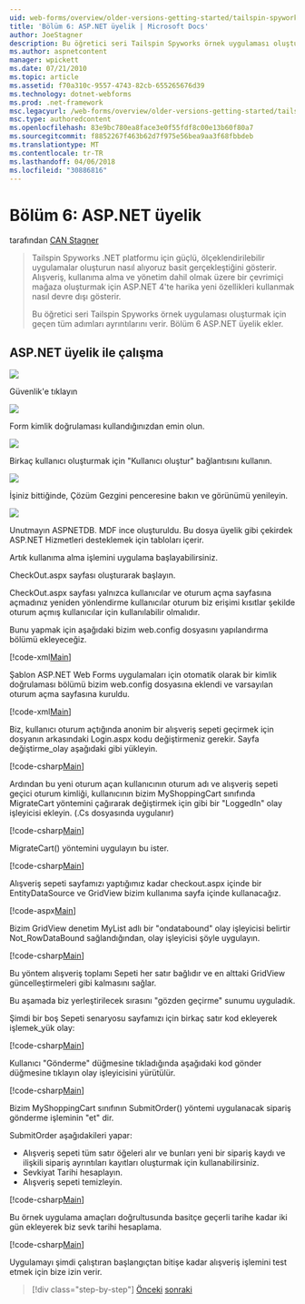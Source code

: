 ```yaml
---
uid: web-forms/overview/older-versions-getting-started/tailspin-spyworks/tailspin-spyworks-part-6
title: 'Bölüm 6: ASP.NET üyelik | Microsoft Docs'
author: JoeStagner
description: Bu öğretici seri Tailspin Spyworks örnek uygulaması oluşturmak için geçen tüm adımları ayrıntılarını verir. Bölüm 6 ASP.NET üyelik ekler.
ms.author: aspnetcontent
manager: wpickett
ms.date: 07/21/2010
ms.topic: article
ms.assetid: f70a310c-9557-4743-82cb-655265676d39
ms.technology: dotnet-webforms
ms.prod: .net-framework
msc.legacyurl: /web-forms/overview/older-versions-getting-started/tailspin-spyworks/tailspin-spyworks-part-6
msc.type: authoredcontent
ms.openlocfilehash: 83e9bc780ea8face3e0f55fdf8c00e13b60f80a7
ms.sourcegitcommit: f8852267f463b62d7f975e56bea9aa3f68fbbdeb
ms.translationtype: MT
ms.contentlocale: tr-TR
ms.lasthandoff: 04/06/2018
ms.locfileid: "30886816"
---
```

<a name="part-6-aspnet-membership"></a>Bölüm 6: ASP.NET üyelik
====================
tarafından [CAN Stagner](https://github.com/JoeStagner)

> Tailspin Spyworks .NET platformu için güçlü, ölçeklendirilebilir uygulamalar oluşturun nasıl alıyoruz basit gerçekleştiğini gösterir. Alışveriş, kullanıma alma ve yönetim dahil olmak üzere bir çevrimiçi mağaza oluşturmak için ASP.NET 4'te harika yeni özellikleri kullanmak nasıl devre dışı gösterir.
> 
> Bu öğretici seri Tailspin Spyworks örnek uygulaması oluşturmak için geçen tüm adımları ayrıntılarını verir. Bölüm 6 ASP.NET üyelik ekler.


## <a id="_Toc260221672"></a>  ASP.NET üyelik ile çalışma

![](tailspin-spyworks-part-6/_static/image1.png)

Güvenlik'e tıklayın

![](tailspin-spyworks-part-6/_static/image1.jpg)

Form kimlik doğrulaması kullandığınızdan emin olun.

![](tailspin-spyworks-part-6/_static/image2.jpg)

Birkaç kullanıcı oluşturmak için "Kullanıcı oluştur" bağlantısını kullanın.

![](tailspin-spyworks-part-6/_static/image3.jpg)

İşiniz bittiğinde, Çözüm Gezgini penceresine bakın ve görünümü yenileyin.

![](tailspin-spyworks-part-6/_static/image2.png)

Unutmayın ASPNETDB. MDF ince oluşturuldu. Bu dosya üyelik gibi çekirdek ASP.NET Hizmetleri desteklemek için tabloları içerir.

Artık kullanıma alma işlemini uygulama başlayabilirsiniz.

CheckOut.aspx sayfası oluşturarak başlayın.

CheckOut.aspx sayfası yalnızca kullanıcılar ve oturum açma sayfasına açmadınız yeniden yönlendirme kullanıcılar oturum biz erişimi kısıtlar şekilde oturum açmış kullanıcılar için kullanılabilir olmalıdır.

Bunu yapmak için aşağıdaki bizim web.config dosyasını yapılandırma bölümü ekleyeceğiz.

[!code-xml[Main](tailspin-spyworks-part-6/samples/sample1.xml)]

Şablon ASP.NET Web Forms uygulamaları için otomatik olarak bir kimlik doğrulaması bölümü bizim web.config dosyasına eklendi ve varsayılan oturum açma sayfasına kuruldu.

[!code-xml[Main](tailspin-spyworks-part-6/samples/sample2.xml)]

Biz, kullanıcı oturum açtığında anonim bir alışveriş sepeti geçirmek için dosyanın arkasındaki Login.aspx kodu değiştirmeniz gerekir. Sayfa değiştirme\_olay aşağıdaki gibi yükleyin.

[!code-csharp[Main](tailspin-spyworks-part-6/samples/sample3.cs)]

Ardından bu yeni oturum açan kullanıcının oturum adı ve alışveriş sepeti geçici oturum kimliği, kullanıcının bizim MyShoppingCart sınıfında MigrateCart yöntemini çağırarak değiştirmek için gibi bir "LoggedIn" olay işleyicisi ekleyin. (.Cs dosyasında uygulanır)

[!code-csharp[Main](tailspin-spyworks-part-6/samples/sample4.cs)]

MigrateCart() yöntemini uygulayın bu ister.

[!code-csharp[Main](tailspin-spyworks-part-6/samples/sample5.cs)]

Alışveriş sepeti sayfamızı yaptığımız kadar checkout.aspx içinde bir EntityDataSource ve GridView bizim kullanıma sayfa içinde kullanacağız.

[!code-aspx[Main](tailspin-spyworks-part-6/samples/sample6.aspx)]

Bizim GridView denetim MyList adlı bir "ondatabound" olay işleyicisi belirtir Not\_RowDataBound sağlandığından, olay işleyicisi şöyle uygulayın.

[!code-csharp[Main](tailspin-spyworks-part-6/samples/sample7.cs)]

Bu yöntem alışveriş toplamı Sepeti her satır bağlıdır ve en alttaki GridView güncelleştirmeleri gibi kalmasını sağlar.

Bu aşamada biz yerleştirilecek sırasını "gözden geçirme" sunumu uyguladık.

Şimdi bir boş Sepeti senaryosu sayfamızı için birkaç satır kod ekleyerek işlemek\_yük olay:

[!code-csharp[Main](tailspin-spyworks-part-6/samples/sample8.cs)]

Kullanıcı "Gönderme" düğmesine tıkladığında aşağıdaki kod gönder düğmesine tıklayın olay işleyicisini yürütülür.

[!code-csharp[Main](tailspin-spyworks-part-6/samples/sample9.cs)]

Bizim MyShoppingCart sınıfının SubmitOrder() yöntemi uygulanacak sipariş gönderme işleminin "et" dir.

SubmitOrder aşağıdakileri yapar:

- Alışveriş sepeti tüm satır öğeleri alır ve bunları yeni bir sipariş kaydı ve ilişkili sipariş ayrıntıları kayıtları oluşturmak için kullanabilirsiniz.
- Sevkiyat Tarihi hesaplayın.
- Alışveriş sepeti temizleyin.


[!code-csharp[Main](tailspin-spyworks-part-6/samples/sample10.cs)]

Bu örnek uygulama amaçları doğrultusunda basitçe geçerli tarihe kadar iki gün ekleyerek biz sevk tarihi hesaplama.

[!code-csharp[Main](tailspin-spyworks-part-6/samples/sample11.cs)]

Uygulamayı şimdi çalıştıran başlangıçtan bitişe kadar alışveriş işlemini test etmek için bize izin verir.

> [!div class="step-by-step"]
> [Önceki](tailspin-spyworks-part-5.md)
> [sonraki](tailspin-spyworks-part-7.md)
